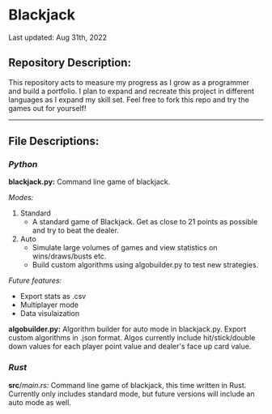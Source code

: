 # Blackjack

Last updated: Aug 31th, 2022

## Repository Description:

This repository acts to measure my progress as I grow as a programmer and build a portfolio.
I plan to expand and recreate this project in different languages as I expand my skill set.
Feel free to fork this repo and try the games out for yourself!

---

## File Descriptions:

### ***Python***

**blackjack.py:** 
    Command line game of blackjack.

*Modes:* 

1. Standard 
   - A standard game of Blackjack. Get as close to 21 points as possible and try to beat the dealer.
2.  Auto 
    - Simulate large volumes of games and view statistics on wins/draws/busts etc.
    - Build custom algorithms using algobuilder.py to test new strategies.

*Future features:*
- Export stats as .csv
- Multiplayer mode
- Data visulaization

**algobuilder.py:**
Algorithm builder for auto mode in blackjack.py.
Export custom algorithms in .json format.
Algos currently include hit/stick/double down values for each player point value and dealer's face up card value.

### ***Rust***

**src**/*main.rs:*
    Command line game of blackjack, this time written in Rust. 
    Currently only includes standard mode, but future versions will include an auto mode as well.